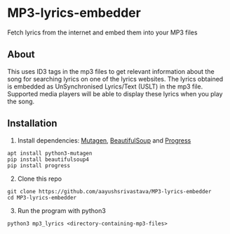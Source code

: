 # MP3-lyrics-embedder
Fetch lyrics from the internet and embed them into your MP3 files

## About
This uses ID3 tags in the mp3 files to get relevant information about the song for searching lyrics on one of the lyrics websites. The lyrics obtained is embedded as UnSynchronised Lyrics/Text (USLT) in the mp3 file. Supported media players will be able to display these lyrics when you play the song.

## Installation
1. Install dependencies: [Mutagen](https://mutagen.readthedocs.io/en/latest/), [BeautifulSoup](https://pypi.org/project/beautifulsoup4/) and [Progress](https://pypi.org/project/progress/)
```
apt install python3-mutagen
pip install beautifulsoup4
pip install progress
```
2. Clone this repo
```
git clone https://github.com/aayushsrivastava/MP3-lyrics-embedder
cd MP3-lyrics-embedder
```
3. Run the program with python3
```
python3 mp3_lyrics <directory-containing-mp3-files>
```
